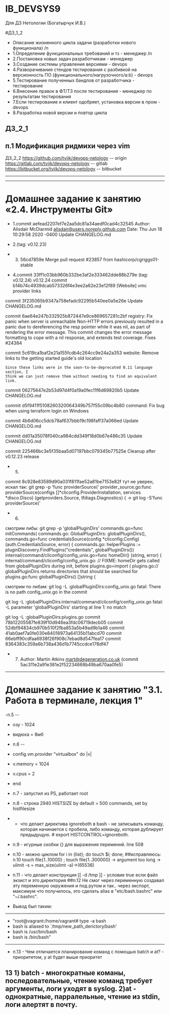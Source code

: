 # IB_DEVSYS9
Для ДЗ Нетологии (Богатырчук И.В.)

#ДЗ_1_2
- Описание жизненного цикла задачи (разработки нового функционала) /n
- 1.Определение функциональных требований и тз - менеджер /n
- 2.Постановка новых задач разработчикам - менеджер
- 3.Создание системы управления версиями - devops
- 4.Разворачивание стендов тестирования с разбивкой на версионность ПО (функционального/нагрузочного/a:b) - devops
- 5.Тестирование полученных бандлов от разработчика - тестирование
- 6.Внесение правок в ФТ/ТЗ после тестирования - менеджер по результатам тестирования
- 7.Если тестирование и клиент одобряет, установка версии в пром - devops
- 8.Разработка новой версии и повтор цикла

ДЗ_2_1
-----------
п.1 Модификация ридмихи через vim
-----------
ДЗ_2_2
https://github.com/tviik/devops-netology -- origin
https://gitlab.com/tviik/devops-netology -- gitlab
https://bitbucket.org/tviik/devops-netology -- bitbucket

------------

--------------------------------------------------------
# Домашнее задание к занятию «2.4. Инструменты Git»

- 1.commit aefead2207ef7e2aa5dc81a34aedf0cad4c32545
Author: Alisdair McDiarmid <alisdair@users.noreply.github.com>
Date:   Thu Jun 18 10:29:58 2020 -0400
    Update CHANGELOG.md

- 2.(tag: v0.12.23)

- 3. 56cd7859e Merge pull request #23857 from hashicorp/cgriggs01-stable

- 4.commit 33ff1c03bb960b332be3af2e333462dde88b279e (tag: v0.12.24)
    v0.12.24
commit b14b74c4939dcab573326f4e3ee2a62e23e12f89
    [Website] vmc provider links

commit 3f235065b9347a758efadc92295b540ee0a5e26e
    Update CHANGELOG.md

commit 6ae64e247b332925b872447e9ce869657281c2bf
    registry: Fix panic when server is unreachable
    Non-HTTP errors previously resulted in a panic due to dereferencing the
    resp pointer while it was nil, as part of rendering the error message.
    This commit changes the error message formatting to cope with a nil
    response, and extends test coverage.
    Fixes #24384

commit 5c619ca1baf2e21a155fcdb4c264cc9e24a2a353
    website: Remove links to the getting started guide's old location

    Since these links were in the soon-to-be-deprecated 0.11 language section, I
    think we can just remove them without needing to find an equivalent link.

commit 06275647e2b53d97d4f0a19a0fec11f6d69820b5
    Update CHANGELOG.md

commit d5f9411f5108260320064349b757f55c09bc4b80
    command: Fix bug when using terraform login on Windows

commit 4b6d06cc5dcb78af637bbb19c198faff37a066ed
    Update CHANGELOG.md

commit dd01a35078f040ca984cdd349f18d0b67e486c35
    Update CHANGELOG.md

commit 225466bc3e5f35baa5d07197bbc079345b77525e
    Cleanup after v0.12.23 release

- 5. 
commit 8c928e83589d90a031f811fae52a81be7153e82f
тут не уверен, искал так:
git grep -p 'func providerSource('
provider_source.go:func providerSource(configs []*cliconfig.ProviderInstallation, services *disco.Disco) (getproviders.Source, tfdiags.Diagnostics) {
-> git log -S'func providerSource('

- 6. 
смотрим либы:
git grep -p 'globalPluginDirs'
commands.go=func initCommands(
commands.go:            GlobalPluginDirs: globalPluginDirs(),
commands.go=func credentialsSource(config *cliconfig.Config) (auth.CredentialsSource, error) {
commands.go:    helperPlugins := pluginDiscovery.FindPlugins("credentials", globalPluginDirs())
internal/command/cliconfig/config_unix.go=func homeDir() (string, error) {
internal/command/cliconfig/config_unix.go:              // FIXME: homeDir gets called from globalPluginDirs during init, before
plugins.go=import (
plugins.go:// globalPluginDirs returns directories that should be searched for
plugins.go:func globalPluginDirs() []string {

смотрим по либам:
git log -L :globalPluginDirs:config_unix.go
fatal: There is no path config_unix.go in the commit

git log -L :globalPluginDirs:internal/command/cliconfig/config_unix.go
fatal: -L parameter 'globalPluginDirs' starting at line 1: no match

git log -L :globalPluginDirs:plugins.go
commit 78b12205587fe839f10d946ea3fdc06719decb05
commit 52dbf94834cb970b510f2fba853a5b49ad9b1a46
commit 41ab0aef7a0fe030e84018973a64135b11abcd70
commit 66ebff90cdfaa6938f26f908c7ebad8d547fea17
commit 8364383c359a6b738a436d1b7745ccdce178df47

- 7. Author: Martin Atkins <mart@degeneration.co.uk>
(commit 5ac311e2a91e381e2f52234668b49ba670aa0fe5)


-------------------------------
# Домашнее задание к занятию "3.1. Работа в терминале, лекция 1"

-п.5 --
- озу - 1024
- видюха = 8мб
- п.6 --
- config.vm.provider "virtualbox" do |v|
-   v.memory = 1024
- v.cpus = 2
- end
- п.7 - запустил из PS, работает root
- п.8 - строка 2940 HISTSIZE by default = 500 commands, set by histfilesize
- 	- что делает директива ignoreboth в bash - не записывать команду, которая начинается с пробела, либо команду, которая дублирует предыдущую. # export HISTCONTROL=ignoreboth.
- п.9 - игурные скобки {} для выражения переменнй. line 508
- п.10 - можно циклом for i in {list}; do touch $i; done; 
##исправляюсь: п.10 touch file{1..10000} ; touch file{1..300000} -> argument too long -> ulimit -s = max_size(ulimt -a)->(65536)

- п.11 - что делает конструкция [[ -d /tmp ]] - условие true если файл экзист и это директория
##п.12 Не смог через переменную создавал эту переменную окружения и под рутом и так.. через экспорт, максимум что получилось, это сделать alias в "etc/bash.bashrc" или "~/.bashrc". 
- Вывод был таким: 
---------
- "root@vagrant:/home/vagrant# type -a bash
-    bash is aliased to `/tmp/new_path_derictory/bash'
-    bash is /usr/bin/bash
-    bash is /bin/bash"
--------
- п.13 - Чем отличается планирование команд с помощью batch и at? - приоритетом, у at будет выше приоритет
## 13 1) batch - многократные команы, последовательные,  чтение команд требует аргументы, логи уходят в syslog.  2)at - однократные, парралельные, чтение из stdin, логи алертят в почту. 
